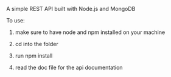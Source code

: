 A simple REST API built with Node.js and MongoDB

To use:

1. make sure to have node and npm installed on your machine

2. cd into the folder

3. run npm install

4. read the doc file for the api documentation
